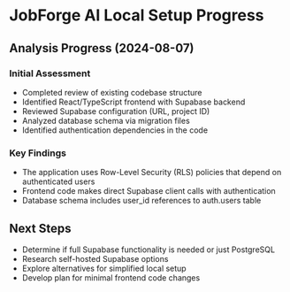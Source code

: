 # JobForge AI Local Setup Progress

## Analysis Progress (2024-08-07)

### Initial Assessment
- Completed review of existing codebase structure
- Identified React/TypeScript frontend with Supabase backend
- Reviewed Supabase configuration (URL, project ID)
- Analyzed database schema via migration files
- Identified authentication dependencies in the code

### Key Findings
- The application uses Row-Level Security (RLS) policies that depend on authenticated users
- Frontend code makes direct Supabase client calls with authentication
- Database schema includes user_id references to auth.users table

## Next Steps

- Determine if full Supabase functionality is needed or just PostgreSQL
- Research self-hosted Supabase options
- Explore alternatives for simplified local setup
- Develop plan for minimal frontend code changes 